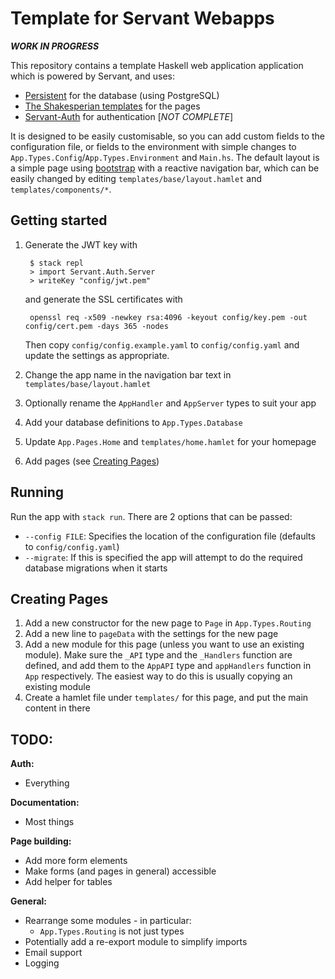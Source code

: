 # Template for Servant Webapps

***WORK IN PROGRESS***

This repository contains a template Haskell web application application which is powered by Servant, and uses:
- [Persistent](https://hackage.haskell.org/package/persistent) for the database (using PostgreSQL)
- [The Shakesperian templates](https://hackage.haskell.org/package/shakespeare) for the pages
- [Servant-Auth](https://hackage.haskell.org/package/servant-auth) for authentication [_NOT COMPLETE_]

It is designed to be easily customisable, so you can add custom fields to the configuration file, or fields to the environment with simple changes to `App.Types.Config`/`App.Types.Environment` and `Main.hs`. The default layout is a simple page using [bootstrap](https://getbootstrap.com/) with a reactive navigation bar, which can be easily changed by editing `templates/base/layout.hamlet` and `templates/components/*`.

## Getting started

1. Generate the JWT key with

        $ stack repl
        > import Servant.Auth.Server
        > writeKey "config/jwt.pem"

    and generate the SSL certificates with 
        
        openssl req -x509 -newkey rsa:4096 -keyout config/key.pem -out config/cert.pem -days 365 -nodes
    
    Then copy `config/config.example.yaml` to `config/config.yaml` and update the settings as appropriate. <!-- and setup Auth --> 

1. Change the app name in the navigation bar text in `templates/base/layout.hamlet`
1. Optionally rename the `AppHandler` and `AppServer` types to suit your app
1. Add your database definitions to `App.Types.Database`
1. Update `App.Pages.Home` and `templates/home.hamlet` for your homepage
1. Add pages (see [Creating Pages](#Creating-Pages))

## Running
Run the app with `stack run`. There are 2 options that can be passed:
- `--config FILE`: Specifies the location of the configuration file (defaults to `config/config.yaml`)
- `--migrate`: If this is specified the app will attempt to do the required database migrations when it starts

## Creating Pages
1. Add a new constructor for the new page to `Page` in `App.Types.Routing`
1. Add a new line to `pageData` with the settings for the new page
1. Add a new module for this page (unless you want to use an existing module). Make sure the `_API` type and the `_Handlers` function are defined, and add them to the `AppAPI` type and `appHandlers` function in `App` respectively. The easiest way to do this is usually copying an existing module
1. Create a hamlet file under `templates/` for this page, and put the main content in there

## TODO:

**Auth:**
- Everything

**Documentation:**
- Most things

**Page building:**
- Add more form elements
- Make forms (and pages in general) accessible
- Add helper for tables

**General:**
- Rearrange some modules - in particular:
    - `App.Types.Routing` is not just types
- Potentially add a re-export module to simplify imports
- Email support
- Logging
